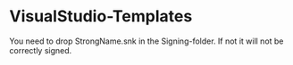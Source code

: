 # VisualStudio-Templates
You need to drop StrongName.snk in the Signing-folder. If not it will not be correctly signed.